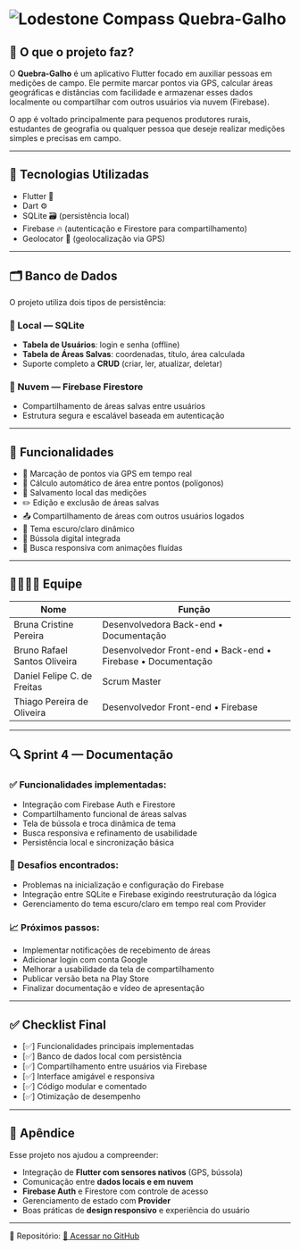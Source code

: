 # ![Lodestone Compass](https://static.wikia.nocookie.net/minecraft_gamepedia/images/9/9e/Lodestone_Compass_JE2_BE2.gif/revision/latest/scale-to-width/40?cb=20201204210510) Quebra-Galho

## 📌 O que o projeto faz?

O **Quebra-Galho** é um aplicativo Flutter focado em auxiliar pessoas em medições de campo. Ele permite marcar pontos via GPS, calcular áreas geográficas e distâncias com facilidade e armazenar esses dados localmente ou compartilhar com outros usuários via nuvem (Firebase).

O app é voltado principalmente para pequenos produtores rurais, estudantes de geografia ou qualquer pessoa que deseje realizar medições simples e precisas em campo.

---

## 🧠 Tecnologias Utilizadas

- Flutter 💙  
- Dart ⚙️  
- SQLite 🗃️ (persistência local)  
- Firebase 🔥 (autenticação e Firestore para compartilhamento)  
- Geolocator 📍 (geolocalização via GPS)  

---

## 🗂️ Banco de Dados

O projeto utiliza dois tipos de persistência:

### 🔹 Local — SQLite
- **Tabela de Usuários**: login e senha (offline)
- **Tabela de Áreas Salvas**: coordenadas, título, área calculada
- Suporte completo a **CRUD** (criar, ler, atualizar, deletar)

### 🔸 Nuvem — Firebase Firestore
- Compartilhamento de áreas salvas entre usuários
- Estrutura segura e escalável baseada em autenticação

---

## 🧪 Funcionalidades

- 📍 Marcação de pontos via GPS em tempo real  
- 📐 Cálculo automático de área entre pontos (polígonos)  
- 💾 Salvamento local das medições  
- ✏️ Edição e exclusão de áreas salvas  
- 📤 Compartilhamento de áreas com outros usuários logados  
- 🌙 Tema escuro/claro dinâmico  
- 🧭 Bússola digital integrada  
- 🔎 Busca responsiva com animações fluídas  

---

## 👨‍👩‍👧‍👦 Equipe

| Nome                          | Função                                                          |
|------------------------------|------------------------------------------------------------------|
| Bruna Cristine Pereira       | Desenvolvedora Back-end • Documentação                          |
| Bruno Rafael Santos Oliveira | Desenvolvedor Front-end • Back-end • Firebase • Documentação    |
| Daniel Felipe C. de Freitas  | Scrum Master                                                    |
| Thiago Pereira de Oliveira   | Desenvolvedor Front-end • Firebase                              |

---

## 🔍 Sprint 4 — Documentação

### ✅ Funcionalidades implementadas:
- Integração com Firebase Auth e Firestore  
- Compartilhamento funcional de áreas salvas  
- Tela de bússola e troca dinâmica de tema  
- Busca responsiva e refinamento de usabilidade  
- Persistência local e sincronização básica  

### 🐞 Desafios encontrados:
- Problemas na inicialização e configuração do Firebase  
- Integração entre SQLite e Firebase exigindo reestruturação da lógica  
- Gerenciamento do tema escuro/claro em tempo real com Provider  

### 📈 Próximos passos:
- Implementar notificações de recebimento de áreas  
- Adicionar login com conta Google  
- Melhorar a usabilidade da tela de compartilhamento  
- Publicar versão beta na Play Store  
- Finalizar documentação e vídeo de apresentação  

---

## ✅ Checklist Final

- [✅] Funcionalidades principais implementadas  
- [✅] Banco de dados local com persistência  
- [✅] Compartilhamento entre usuários via Firebase  
- [✅] Interface amigável e responsiva  
- [✅] Código modular e comentado  
- [✅] Otimização de desempenho  

---

## 📎 Apêndice

Esse projeto nos ajudou a compreender:

- Integração de **Flutter com sensores nativos** (GPS, bússola)  
- Comunicação entre **dados locais e em nuvem**  
- **Firebase Auth** e Firestore com controle de acesso  
- Gerenciamento de estado com **Provider**  
- Boas práticas de **design responsivo** e experiência do usuário  

---

🔗 Repositório: [📎 Acessar no GitHub](https://github.com/theE008/LDDM_Quebra-Galho)
